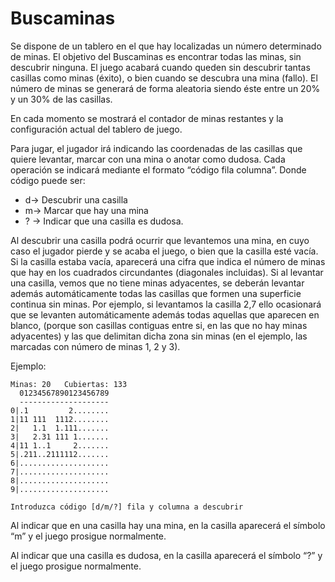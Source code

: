 # Buscaminas

Se dispone de un tablero en el que hay localizadas un número determinado de minas. El objetivo del Buscaminas es encontrar todas las minas, sin descubrir ninguna. El juego acabará cuando queden sin descubrir tantas casillas como minas (éxito), o bien cuando se descubra una mina (fallo). El número de minas se generará de forma aleatoria siendo éste entre un 20% y un 30% de las casillas.

En cada momento se mostrará el contador de minas restantes y la configuración actual del tablero de juego.

Para jugar, el jugador irá indicando las coordenadas de las casillas que quiere levantar, marcar con una mina o anotar como dudosa. Cada operación se indicará mediante el formato “código fila columna”. Donde código puede ser: 
- d-> Descubrir una casilla
- m-> Marcar que hay una mina  
- ? -> Indicar que una casilla es dudosa.

Al descubrir una casilla podrá ocurrir que levantemos una mina, en cuyo caso el jugador pierde y se acaba el juego, o bien que la casilla esté vacía. Si la casilla estaba vacía, aparecerá una cifra que indica el número de minas que hay en los cuadrados circundantes (diagonales incluidas). Si al levantar una casilla, vemos que no tiene minas adyacentes, se deberán levantar además automáticamente todas las casillas que formen una superficie continua sin minas. Por ejemplo, si levantamos la casilla 2,7 ello ocasionará que se levanten automáticamente además todas aquellas que aparecen en blanco, (porque son casillas contiguas entre si, en las que no hay minas adyacentes) y las que delimitan dicha zona sin minas (en el ejemplo, las marcadas con número de minas 1, 2 y 3).

Ejemplo:
```
Minas: 20   Cubiertas: 133
  01234567890123456789
  --------------------
0|.1         2........
1|11 111  1112........
2|   1.1  1.111.......
3|   2.31 111 1.......
4|11 1..1     2.......
5|.211..2111112.......
6|....................
7|....................
8|....................
9|....................

Introduzca código [d/m/?] fila y columna a descubrir
```

Al indicar que en una casilla hay una mina, en la casilla aparecerá el símbolo “m” y el juego prosigue normalmente.

Al indicar que una casilla es dudosa, en la casilla aparecerá el símbolo “?” y el juego prosigue normalmente.
